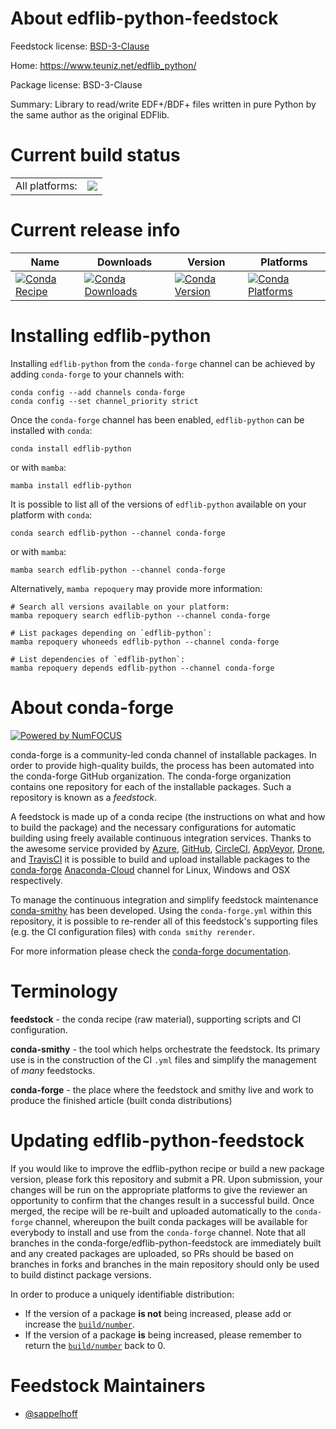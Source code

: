 About edflib-python-feedstock
=============================

Feedstock license: [BSD-3-Clause](https://github.com/conda-forge/edflib-python-feedstock/blob/main/LICENSE.txt)

Home: https://www.teuniz.net/edflib_python/

Package license: BSD-3-Clause

Summary: Library to read/write EDF+/BDF+ files written in pure Python by the same author as the original EDFlib.

Current build status
====================


<table><tr><td>All platforms:</td>
    <td>
      <a href="https://dev.azure.com/conda-forge/feedstock-builds/_build/latest?definitionId=14641&branchName=main">
        <img src="https://dev.azure.com/conda-forge/feedstock-builds/_apis/build/status/edflib-python-feedstock?branchName=main">
      </a>
    </td>
  </tr>
</table>

Current release info
====================

| Name | Downloads | Version | Platforms |
| --- | --- | --- | --- |
| [![Conda Recipe](https://img.shields.io/badge/recipe-edflib--python-green.svg)](https://anaconda.org/conda-forge/edflib-python) | [![Conda Downloads](https://img.shields.io/conda/dn/conda-forge/edflib-python.svg)](https://anaconda.org/conda-forge/edflib-python) | [![Conda Version](https://img.shields.io/conda/vn/conda-forge/edflib-python.svg)](https://anaconda.org/conda-forge/edflib-python) | [![Conda Platforms](https://img.shields.io/conda/pn/conda-forge/edflib-python.svg)](https://anaconda.org/conda-forge/edflib-python) |

Installing edflib-python
========================

Installing `edflib-python` from the `conda-forge` channel can be achieved by adding `conda-forge` to your channels with:

```
conda config --add channels conda-forge
conda config --set channel_priority strict
```

Once the `conda-forge` channel has been enabled, `edflib-python` can be installed with `conda`:

```
conda install edflib-python
```

or with `mamba`:

```
mamba install edflib-python
```

It is possible to list all of the versions of `edflib-python` available on your platform with `conda`:

```
conda search edflib-python --channel conda-forge
```

or with `mamba`:

```
mamba search edflib-python --channel conda-forge
```

Alternatively, `mamba repoquery` may provide more information:

```
# Search all versions available on your platform:
mamba repoquery search edflib-python --channel conda-forge

# List packages depending on `edflib-python`:
mamba repoquery whoneeds edflib-python --channel conda-forge

# List dependencies of `edflib-python`:
mamba repoquery depends edflib-python --channel conda-forge
```


About conda-forge
=================

[![Powered by
NumFOCUS](https://img.shields.io/badge/powered%20by-NumFOCUS-orange.svg?style=flat&colorA=E1523D&colorB=007D8A)](https://numfocus.org)

conda-forge is a community-led conda channel of installable packages.
In order to provide high-quality builds, the process has been automated into the
conda-forge GitHub organization. The conda-forge organization contains one repository
for each of the installable packages. Such a repository is known as a *feedstock*.

A feedstock is made up of a conda recipe (the instructions on what and how to build
the package) and the necessary configurations for automatic building using freely
available continuous integration services. Thanks to the awesome service provided by
[Azure](https://azure.microsoft.com/en-us/services/devops/), [GitHub](https://github.com/),
[CircleCI](https://circleci.com/), [AppVeyor](https://www.appveyor.com/),
[Drone](https://cloud.drone.io/welcome), and [TravisCI](https://travis-ci.com/)
it is possible to build and upload installable packages to the
[conda-forge](https://anaconda.org/conda-forge) [Anaconda-Cloud](https://anaconda.org/)
channel for Linux, Windows and OSX respectively.

To manage the continuous integration and simplify feedstock maintenance
[conda-smithy](https://github.com/conda-forge/conda-smithy) has been developed.
Using the ``conda-forge.yml`` within this repository, it is possible to re-render all of
this feedstock's supporting files (e.g. the CI configuration files) with ``conda smithy rerender``.

For more information please check the [conda-forge documentation](https://conda-forge.org/docs/).

Terminology
===========

**feedstock** - the conda recipe (raw material), supporting scripts and CI configuration.

**conda-smithy** - the tool which helps orchestrate the feedstock.
                   Its primary use is in the construction of the CI ``.yml`` files
                   and simplify the management of *many* feedstocks.

**conda-forge** - the place where the feedstock and smithy live and work to
                  produce the finished article (built conda distributions)


Updating edflib-python-feedstock
================================

If you would like to improve the edflib-python recipe or build a new
package version, please fork this repository and submit a PR. Upon submission,
your changes will be run on the appropriate platforms to give the reviewer an
opportunity to confirm that the changes result in a successful build. Once
merged, the recipe will be re-built and uploaded automatically to the
`conda-forge` channel, whereupon the built conda packages will be available for
everybody to install and use from the `conda-forge` channel.
Note that all branches in the conda-forge/edflib-python-feedstock are
immediately built and any created packages are uploaded, so PRs should be based
on branches in forks and branches in the main repository should only be used to
build distinct package versions.

In order to produce a uniquely identifiable distribution:
 * If the version of a package **is not** being increased, please add or increase
   the [``build/number``](https://docs.conda.io/projects/conda-build/en/latest/resources/define-metadata.html#build-number-and-string).
 * If the version of a package **is** being increased, please remember to return
   the [``build/number``](https://docs.conda.io/projects/conda-build/en/latest/resources/define-metadata.html#build-number-and-string)
   back to 0.

Feedstock Maintainers
=====================

* [@sappelhoff](https://github.com/sappelhoff/)

